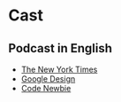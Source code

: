 # Cast

## Podcast in English

* [The New York Times](https://www.nytimes.com/podcasts/the-daily)
* [Google Design](https://design.google.com/podcasts)
* [Code Newbie](https://www.codenewbie.org/podcast)

